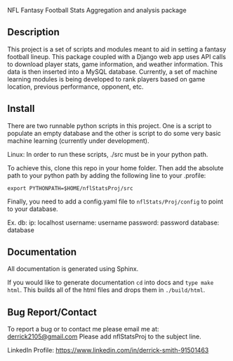 NFL Fantasy Football Stats Aggregation and analysis package

Description
-----------
  This project is a set of scripts and modules meant to aid in setting a fantasy football lineup. This package coupled with a Django web app uses API calls to download player stats, game information, and weather information. This data is then inserted into a MySQL database. Currently, a set of machine learning modules is being developed to rank players based on game location, previous performance, opponent, etc. 
  
Install
-------
  There are two runnable python scripts in this project. One is a script to populate an empty database and the other is script to do some very basic machine learning (currently under development). 
  
Linux:
  In order to run these scripts, ./src must be in your python path. 
  
  To achieve this, clone this repo in your home folder. Then add the absolute path to your python path by adding the following line to your .profile:
  
  `export PYTHONPATH=$HOME/nflStatsProj/src`
  
  Finally, you need to add a config.yaml file to `nflStats/Proj/config` to point to your database. 
  
  Ex. 
  db:
    ip: localhost
     username: username
     password: password
     database: database


Documentation
-------------
  All documentation is generated using Sphinx.
  
  If you would like to generate documentation `cd` into docs and `type make html`. This builds all of the html files and drops
them in `./build/html`.
  
Bug Report/Contact
------------------
  To report a bug or to contact me please email me at: derrick2105@gmail.com
Please add nflStatsProj to the subject line.

LinkedIn Profile:
  https://www.linkedin.com/in/derrick-smith-91501463


